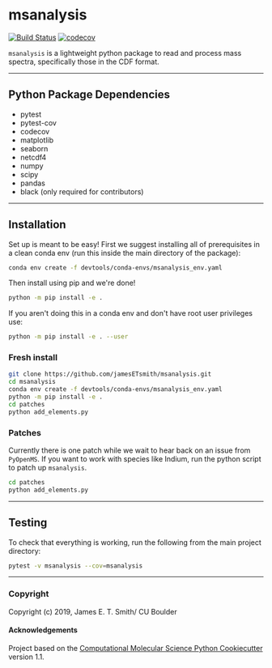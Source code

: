 msanalysis
==============================
[//]: # (Badges)
[![Build Status](https://travis-ci.com/jamesETsmith/MSAnalysis.svg?branch=master)](https://travis-ci.com/jamesETsmith/MSAnalysis) [![codecov](https://codecov.io/gh/jamesETsmith/msanalysis/branch/master/graph/badge.svg)](https://codecov.io/gh/jamesETsmith/msanalysis)
<!-- [![AppVeyor Build status](https://ci.appveyor.com/api/projects/status/REPLACE_WITH_APPVEYOR_LINK/branch/master?svg=true)](https://ci.appveyor.com/project/REPLACE_WITH_OWNER_ACCOUNT/msanalysis/branch/master) -->

`msanalysis` is a lightweight python package to read and process mass spectra, specifically those in the CDF format.


---
## Python Package Dependencies

- pytest
- pytest-cov
- codecov
- matplotlib
- seaborn
- netcdf4
- numpy
- scipy
- pandas
- black (only required for contributors)


---
## Installation

Set up is meant to be easy! First we suggest installing all of prerequisites in a clean conda env (run this inside the main directory of the package):

```bash
conda env create -f devtools/conda-envs/msanalysis_env.yaml
```

Then install using pip and we're done!

```bash
python -m pip install -e .
```

If you aren't doing this in a conda env and don't have root user privileges use:

```bash
python -m pip install -e . --user
```

### Fresh install

```bash
git clone https://github.com/jamesETsmith/msanalysis.git
cd msanalysis
conda env create -f devtools/conda-envs/msanalysis_env.yaml
python -m pip install -e .
cd patches
python add_elements.py
```

### Patches

Currently there is one patch while we wait to hear back on an issue from `PyOpenMS`.
If you want to work with species like Indium, run the python script to patch up `msanalysis`.

```bash
cd patches
python add_elements.py
```

---
## Testing

To check that everything is working, run the following from the main project directory:

```bash
pytest -v msanalysis --cov=msanalysis
```

---
### Copyright

Copyright (c) 2019, James E. T. Smith/ CU Boulder


#### Acknowledgements
 
Project based on the 
[Computational Molecular Science Python Cookiecutter](https://github.com/molssi/cookiecutter-cms) version 1.1.
